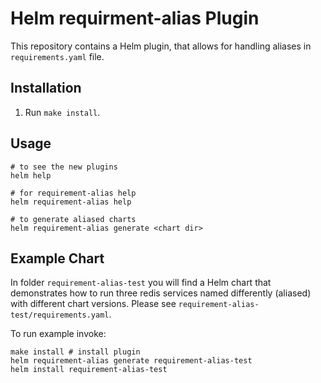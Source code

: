 # Helm requirment-alias Plugin

This repository contains a Helm plugin, that allows for handling aliases in `requirements.yaml` file.

## Installation

1. Run `make install`.

## Usage

~~~
# to see the new plugins
helm help

# for requirement-alias help
helm requirement-alias help

# to generate aliased charts 
helm requirement-alias generate <chart dir>
~~~

## Example Chart
In folder `requirement-alias-test` you will find a Helm chart that demonstrates how to run three redis services named differently (aliased) with different chart versions. Please see `requirement-alias-test/requirements.yaml`.

To run example invoke:
~~~
make install # install plugin
helm requirement-alias generate requirement-alias-test
helm install requirement-alias-test
~~~